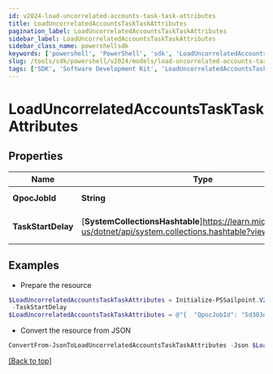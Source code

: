 ```yaml
---
id: v2024-load-uncorrelated-accounts-task-task-attributes
title: LoadUncorrelatedAccountsTaskTaskAttributes
pagination_label: LoadUncorrelatedAccountsTaskTaskAttributes
sidebar_label: LoadUncorrelatedAccountsTaskTaskAttributes
sidebar_class_name: powershellsdk
keywords: ['powershell', 'PowerShell', 'sdk', 'LoadUncorrelatedAccountsTaskTaskAttributes', 'V2024LoadUncorrelatedAccountsTaskTaskAttributes'] 
slug: /tools/sdk/powershell/v2024/models/load-uncorrelated-accounts-task-task-attributes
tags: ['SDK', 'Software Development Kit', 'LoadUncorrelatedAccountsTaskTaskAttributes', 'V2024LoadUncorrelatedAccountsTaskTaskAttributes']
---
```



# LoadUncorrelatedAccountsTaskTaskAttributes

## Properties

Name | Type | Description | Notes
------------ | ------------- | ------------- | -------------
**QpocJobId** | **String** | The id of qpoc job | [optional] 
**TaskStartDelay** | [**SystemCollectionsHashtable**]https://learn.microsoft.com/en-us/dotnet/api/system.collections.hashtable?view=net-9.0 | the task start delay value | [optional] 

## Examples

- Prepare the resource
```powershell
$LoadUncorrelatedAccountsTaskTaskAttributes = Initialize-PSSailpoint.V2024LoadUncorrelatedAccountsTaskTaskAttributes  -QpocJobId 5d303d46-fc51-48cd-9c6d-4e211e3ab63c `
 -TaskStartDelay 
$LoadUncorrelatedAccountsTaskTaskAttributes = @"{  "QpocJobId": "5d303d46-fc51-48cd-9c6d-4e211e3ab63c", "TaskStartDelay":  null}"@
```

- Convert the resource from JSON
```powershell
ConvertFrom-JsonToLoadUncorrelatedAccountsTaskTaskAttributes -Json $LoadUncorrelatedAccountsTaskTaskAttributes
```


[[Back to top]](#) 

